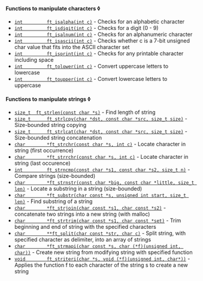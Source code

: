 
#### Functions to manipulate characters ◊
- [`int			ft_isalpha(int c)`](sources/manipulate_characters/ft_isalpha.c)	- Checks for an alphabetic character
- [`int			ft_isdigit(int c)`](sources/manipulate_characters/ft_isdigit.c)	- Checks for a digit (0 - 9)
- [`int			ft_isalnum(int c)`](sources/manipulate_characters/ft_isalnum.c)	- Checks for an alphanumeric character
- [`int			ft_isascii(int c)`](sources/manipulate_characters/ft_isascii.c)	- Checks whether c is a 7-bit unsigned char value that fits into the ASCII character set
- [`int			ft_isprint(int c)`](sources/manipulate_characters/ft_isprint.c)	- Checks for any printable character including space
- [`int			ft_tolower(int c)`](sources/manipulate_characters/ft_toupper.c)	- Convert uppercase letters to lowercase
- [`int			ft_toupper(int c)`](sources/manipulate_characters/ft_tolower.c)	- Convert lowercase letters to uppercase


#### Functions to manipulate strings ◊
- [`size_t	ft_strlen(const char *s)`](sources/manipulate_strings/ft_strlen.c)	- Find length of string
- [`size_t		ft_strlcpy(char *dst, const char *src, size_t size)`](sources/manipulate_strings/ft_strlcpy.c)	- Size-bounded string copying
- [`size_t		ft_strlcat(char *dst, const char *src, size_t size)`](sources/manipulate_strings/ft_strlcat.c)	- Size-bounded string concatenation
- [`char		*ft_strchr(const char *s, int c)`](sources/manipulate_strings/ft_strchr.c)	- Locate character in string (first occurrence)
- [`char		*ft_strrchr(const char *s, int c)`](sources/manipulate_strings/ft_strrchr.c)	-  Locate character in string (last occurence)
- [`int			ft_strncmp(const char *s1, const char *s2, size_t n)`](sources/manipulate_strings/ft_strncmp.c)	- Compare strings (size-bounded)
- [`char		*ft_strnstr(const char *big, const char *little, size_t len)`](sources/manipulate_strings/ft_strnstr.c)	- Locate a substring in a string (size-bounded)
- [`char		*ft_substr(char const *s, unsigned int start, size_t len)`](sources/manipulate_strings/ft_substr.c)	- Find substring of a string
- [`char		*ft_strjoin(char const *s1, char const *s2)`](sources/manipulate_strings/ft_strjoin.c)	- concatenate two strings into a new string (with malloc)
- [`char		*ft_strtrim(char const *s1, char const *set)`](sources/manipulate_strings/ft_strtrim.c)	- Trim beginning and end of string with the specified characters
- [`char		**ft_split(char const *str, char c)`](sources/manipulate_strings/ft_split.c)	- Split string, with specified character as delimiter, into an array of strings
- [`char		*ft_strmapi(char const *s, char (*f)(unsigned int, char))`](sources/manipulate_strings/ft_strmapi.c)	-  Create new string from modifying string with specified function
- [`void		ft_striteri(char *s, void (*f)(unsigned int, char*))`](sources/manipulate_strings/ft_striteri.c)	- Applies the function f to each character of the string s to create a new string
